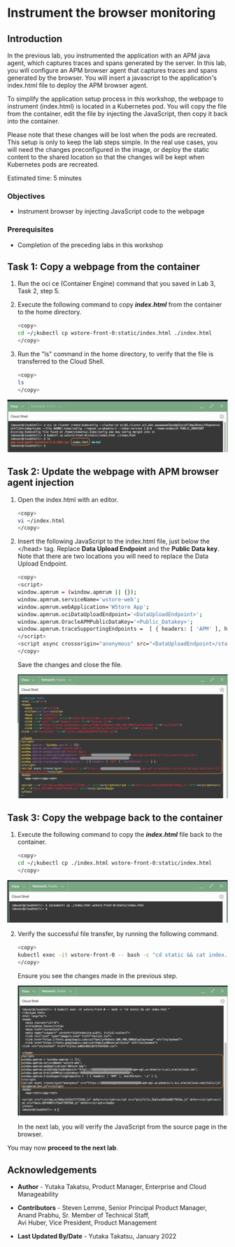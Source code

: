 # Instrument the browser monitoring

## Introduction

In the previous lab, you instrumented the application with an APM java agent, which captures traces and spans generated by the server. In this lab, you will configure an APM browser agent that captures traces and spans generated by the browser. You will insert a javascript to the application's index.html file to deploy the APM browser agent.

To simplify the application setup process in this workshop, the webpage to instrument (index.html) is located in a Kubernetes pod. You will copy the file from the container, edit the file by injecting the JavaScript, then copy it back into the container.  


Please note that these changes will be lost when the pods are recreated. This setup is only to keep the lab steps simple. In the real use cases, you will need the changes preconfigured in the image, or deploy the static content to the shared location so that the changes will be kept when Kubernetes pods are recreated.


Estimated time: 5 minutes

### Objectives

* Instrument browser by injecting JavaScript code to the webpage

### Prerequisites

* Completion of the preceding labs in this workshop

## Task 1: Copy a webpage from the container


1. Run the oci ce (Container Engine) command that you saved in Lab 3, Task 2, step 5.

2. Execute the following command to copy ***index.html*** from the container to the home directory.

    ``` bash
    <copy>
    cd ~/;kubectl cp wstore-front-0:static/index.html ./index.html
    </copy>
    ```

3.	Run the "ls" command in the home directory, to verify that the file is transferred to the Cloud Shell.

    ``` bash
    <copy>
    ls
    </copy>
    ```

   ![Oracle Cloud console, Cloud Shell](images/5-1-1-cloudshell.png " ")

## Task 2: Update the webpage with APM browser agent injection
1.	Open the index.html with an editor.

    ```bash
    <copy>
    vi ~/index.html
    </copy>
    ```

2. Insert the following JavaScript to the index.html file, just below the &lt;/head&gt; tag. Replace **Data Upload Endpoint** and the **Public Data key**. Note that there are two locations you will need to replace the Data Upload Endpoint.


    ```bash
    <copy>
    <script>
    window.apmrum = (window.apmrum || {});
    window.apmrum.serviceName='wstore-web';
    window.apmrum.webApplication='WStore App';
    window.apmrum.ociDataUploadEndpoint='<DataUploadEndpoint>';
    window.apmrum.OracleAPMPublicDataKey='<Public_Datakey>';
    window.apmrum.traceSupportingEndpoints =  [ { headers: [ 'APM' ], hostPattern: '.*' } ];
    </script>
    <script async crossorigin="anonymous" src="<DataUploadEndpoint>/static/jslib/apmrum.min.js"></script>
    </copy>
    ```
    Save the changes and close the file.

    ![Oracle Cloud console, Cloud Shell](images/5-1-2-cloudshell.png " ")

## Task 3: Copy the webpage back to the container

1. Execute the following command to copy the ***index.html*** file back to the container.

     ``` bash
     <copy>
     cd ~/;kubectl cp ./index.html wstore-front-0:static/index.html
     </copy>
     ```
  ![Oracle Cloud console, Cloud Shell](images/5-1-4-cloudshell.png " ")

2. Verify the successful file transfer, by running the following command.


    ``` bash
    <copy>
    kubectl exec -it wstore-front-0 -- bash -c "cd static && cat index.html "
    </copy>
    ```
    Ensure you see the changes made in the previous step.

    ![Oracle Cloud console, Cloud Shell](images/5-1-3-cloudshell.png " ")

    In the next lab, you will verify the JavaScript from the source page in the browser.   


You may now **proceed to the next lab**.

## Acknowledgements

* **Author** - Yutaka Takatsu, Product Manager, Enterprise and Cloud Manageability
- **Contributors** - Steven Lemme, Senior Principal Product Manager,  
Anand Prabhu, Sr. Member of Technical Staff,  
Avi Huber, Vice President, Product Management
* **Last Updated By/Date** - Yutaka Takatsu, January 2022
